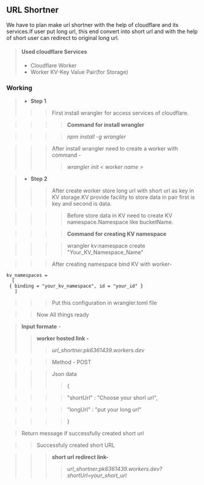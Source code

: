 ## **URL Shortner**
We have to plan make url shortner with the help of cloudflare and its services.If user put long url, this end convert into short url and with the help of short user can redirect to original long url.

>#### **Used cloudflare Services**
>- Cloudflare Worker
>- Worker KV-Key Value Pair(for Storage)

### **Working**
>- **Step 1**
>>>First install wrangler for access services of cloudflare.
 
 >>>> **Command for install wrangler**
 
 >>>> *npm install -g wrangler*

 >>>After install wrangler need to create a worker with command -
 >>>> *wrangler init < worker name >* 


>- **Step 2**
>>> After create worker store long url with short url as key in KV storage.KV provide facility to store data in pair first is key and second is data.

>>>> Before store data in KV need to create KV namespace.Namespace like bucketName.

>>>> **Command for creating KV namespace**

>>>>wrangler kv:namespace create "Your_KV_Namespace_Name"

>>>After creating namespace bind KV with worker-
>>>>    
    kv_namespaces =
      [
     { binding = "your_kv_namespace", id = "your_id" } 
       ]
>>>Put this configuration in wrangler.toml file

>>Now All things ready

> **Input formate** -
>> **worker hosted link -**
>>> *url_shortner.pk6361439.workers.dev*

>>>Method - POST

>>>Json data
>>>>{

>>>>"shortUrl" : "Choose your shorl url",

>>>>"longUrl"  : "put your long url"

>>>>}

>Return message if successfully created short url

>>Successfuly created short URL

>>> **short url redirect link-**
>>>> *url_shortner.pk6361439.workers.dev?shortUrl=your_short_url*




